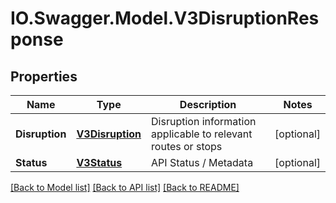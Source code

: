 # IO.Swagger.Model.V3DisruptionResponse
## Properties

Name | Type | Description | Notes
------------ | ------------- | ------------- | -------------
**Disruption** | [**V3Disruption**](V3Disruption.md) | Disruption information applicable to relevant routes or stops | [optional] 
**Status** | [**V3Status**](V3Status.md) | API Status / Metadata | [optional] 

[[Back to Model list]](../README.md#documentation-for-models) [[Back to API list]](../README.md#documentation-for-api-endpoints) [[Back to README]](../README.md)

